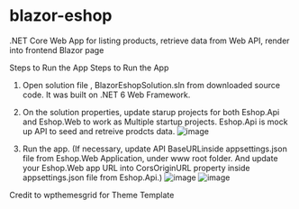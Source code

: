 # blazor-eshop
.NET Core Web App for listing products, retrieve data from Web API, render into frontend Blazor page

Steps to Run the App
Steps to Run the App
1.	Open solution file , BlazorEshopSolution.sln from downloaded source code. It was built on .NET 6 Web Framework.
2.	On the solution properties, update starup projects for both Eshop.Api and Eshop.Web to work as Multiple startup projects. Eshop.Api is mock up API to seed and retreive prodcts data.
 ![image](https://github.com/user-attachments/assets/63a6da7a-399f-4299-b399-3d369be33240)


3.	Run the app.
(If necessary, update API BaseURLinside appsettings.json file from Eshop.Web Application, under www root folder. And update your Eshop.Web app URL into CorsOriginURL property inside appsettings.json file from Eshop.Api.)
 ![image](https://github.com/user-attachments/assets/41f81580-45f0-46af-9dcf-d61fed7ad24c)
 ![image](https://github.com/user-attachments/assets/ee429f90-5858-4c16-9226-f4e75442a386)

 Credit to wpthemesgrid for Theme Template

